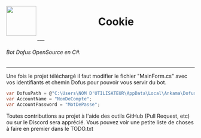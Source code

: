 
<a href="url"><img src="https://upload.wikimedia.org/wikipedia/commons/thumb/f/f1/2ChocolateChipCookies.jpg/1280px-2ChocolateChipCookies.jpg" align="left" height="80" width="80" ></a>
<center>
	<h1>Cookie</h1>
</center>
___

###### Bot Dofus OpenSource en C#.

___

Une fois le projet téléchargé il faut modifier le fichier "MainForm.cs" avec vos identifiants et chemin Dofus pour pouvoir vous servir du bot.

```cs
var DofusPath = @"C:\Users\NOM D'UTILISATEUR\AppData\Local\Ankama\Dofus";
var AccountName = "NomDeCompte";
var AccountPassword = "MotDePasse";
```

Toutes contributions au projet à l'aide des outils GitHub (Pull Request, etc) ou sur le Discord sera apprécié. Vous pouvez voir une petite liste de choses à faire en premier dans le TODO.txt
